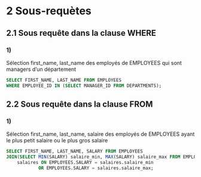 # 2 Sous-requètes

## 2.1 Sous requête dans la clause WHERE

### 1)

Sélection first_name, last_name des employés de EMPLOYEES qui sont managers d’un département

```sql
SELECT FIRST_NAME, LAST_NAME FROM EMPLOYEES
WHERE EMPLOYEE_ID IN (SELECT MANAGER_ID FROM DEPARTMENTS);
```

## 2.2 Sous requête dans la clause FROM

### 1)

Sélection first_name, last_name, salaire des employés de EMPLOYEES ayant le plus petit salaire ou le plus gros salaire

```sql
SELECT FIRST_NAME, LAST_NAME, SALARY FROM EMPLOYEES
JOIN(SELECT MIN(SALARY) salaire_min, MAX(SALARY) salaire_max FROM EMPLOYEES)
    salaires ON EMPLOYEES.SALARY = salaires.salaire_min
            OR EMPLOYEES.SALARY = salaires.salaire_max;
```
